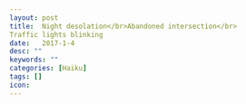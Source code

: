 ```yaml
---
layout: post
title:  Night desolation</br>Abandoned intersection</br>
Traffic lights blinking
date:   2017-1-4
desc: ""
keywords: ""
categories: [Haiku]
tags: []
icon:
---
```

